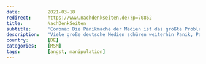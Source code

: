 ```yaml
---
date:          2021-03-18
redirect:      https://www.nachdenkseiten.de/?p=70862
title:         NachDenkSeiten
subtitle:      'Corona: Die Panikmache der Medien ist das größte Problem'
description:   'Viele große deutsche Medien schüren weiterhin Panik, Paranoia und Spaltungen: Auf Basis aussageloser und absoluter Zahlen werden die sozialen Aspekte eiskalt ignoriert. Gegen diese Stimmungsmache der Presse kommen auch wohlmeinende Politiker nicht an. Ohne ein Ende der Medienkampagnen wird es keinen Ausweg aus dem Lockdown-Irrsinn geben. Von Tobias Riegel.'
country:       [DE]
categories:    [MSM]
tags:          [angst, manipulation]
---
```

